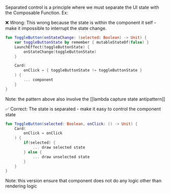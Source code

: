 Separated control is a principle where we must separate the UI state with the Composable Function. Ex:

❌ Wrong: This wrong because the state is within the component it self - make it impossible to interrupt the state change. 
```kotlin
fun ToggleButton(onStateChange: (selected: Boolean) -> Unit) {
	var toggleButtonState by remember { mutableStateOf(false) }
	LaunchEffect(toggleButtonState) {
		onStateChange(toggleButtonState)
	}

	Card(
		onClick = { toggleButtonState != toggleButtonState }
	) {
		... component
	}
}
```
Note: the pattern above also involve the [[lambda capture state antipattern]]

✅ Correct: The state is separated - make it easy to control the component state
```kotlin
fun ToggleButton(selected: Boolean, onClick: () -> Unit) {
	Card(
		onClick = onClick
	) {
		if(selected) {
			... draw selected state
		} else {
			... draw unselected state
		}
	}
}
```
Note: this version ensure that component does not do any logic other than rendering logic